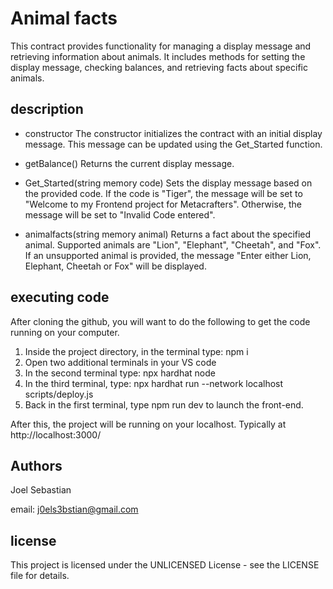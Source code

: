 # Animal facts

This contract provides functionality for managing a display message and retrieving information about animals. It includes methods for setting the display message, checking balances, and retrieving facts about specific animals.
## description
* constructor
The constructor initializes the contract with an initial display message. This message can be updated using the Get_Started function.

* getBalance()
Returns the current display message.

* Get_Started(string memory code)
Sets the display message based on the provided code. If the code is "Tiger", the message will be set to "Welcome to my Frontend project for Metacrafters". Otherwise, the message will be set to "Invalid Code entered".

* animalfacts(string memory animal)
Returns a fact about the specified animal. Supported animals are "Lion", "Elephant", "Cheetah", and "Fox". If an unsupported animal is provided, the message "Enter either Lion, Elephant, Cheetah or Fox" will be displayed.
## executing code

After cloning the github, you will want to do the following to get the code running on your computer.

1. Inside the project directory, in the terminal type: npm i
2. Open two additional terminals in your VS code
3. In the second terminal type: npx hardhat node
4. In the third terminal, type: npx hardhat run --network localhost scripts/deploy.js
5. Back in the first terminal, type npm run dev to launch the front-end.

After this, the project will be running on your localhost. 
Typically at http://localhost:3000/
## Authors
Joel Sebastian

email: j0els3bstian@gmail.com

## license
This project is licensed under the UNLICENSED License - see the LICENSE file for details.
